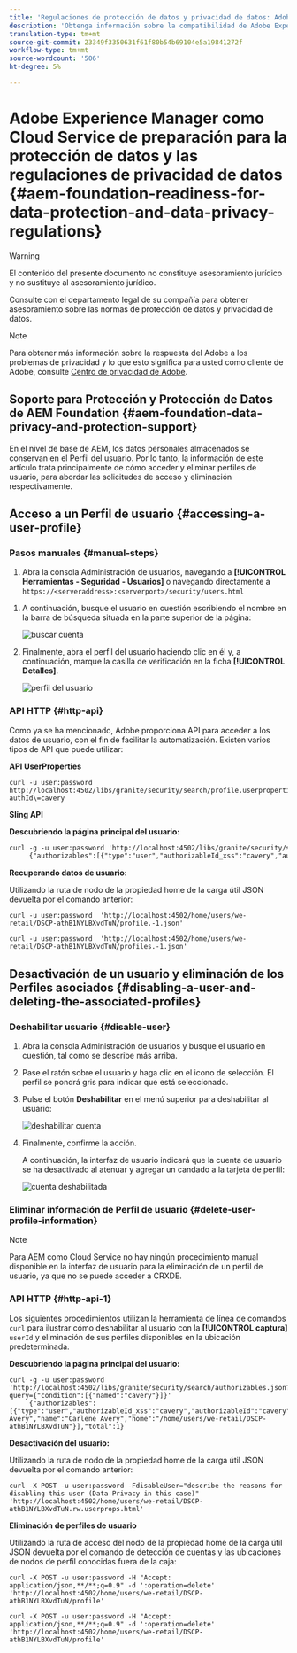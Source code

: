 ```yaml
---
title: 'Regulaciones de protección de datos y privacidad de datos: Adobe Experience Manager como Cloud Service de preparación para bases'
description: 'Obtenga información sobre la compatibilidad de Adobe Experience Manager como Cloud Service Foundation con las diversas normas de protección de datos y privacidad de datos; incluyendo el Reglamento General de Protección de Datos de la UE (RGPD), la Ley de Privacidad del Consumidor de California y cómo cumplir con la implementación de un nuevo AEM como proyecto Cloud Service. '
translation-type: tm+mt
source-git-commit: 23349f3350631f61f80b54b69104e5a19841272f
workflow-type: tm+mt
source-wordcount: '506'
ht-degree: 5%

---
```



# Adobe Experience Manager como Cloud Service de preparación para la protección de datos y las regulaciones de privacidad de datos {#aem-foundation-readiness-for-data-protection-and-data-privacy-regulations}

>[!WARNING]
>
>El contenido del presente documento no constituye asesoramiento jurídico y no sustituye al asesoramiento jurídico.
>
>Consulte con el departamento legal de su compañía para obtener asesoramiento sobre las normas de protección de datos y privacidad de datos.

>[!NOTE]
>
>Para obtener más información sobre la respuesta del Adobe a los problemas de privacidad y lo que esto significa para usted como cliente de Adobe, consulte [Centro de privacidad de Adobe](https://www.adobe.com/privacy.html).

## Soporte para Protección y Protección de Datos de AEM Foundation {#aem-foundation-data-privacy-and-protection-support}

En el nivel de base de AEM, los datos personales almacenados se conservan en el Perfil del usuario. Por lo tanto, la información de este artículo trata principalmente de cómo acceder y eliminar perfiles de usuario, para abordar las solicitudes de acceso y eliminación respectivamente.

## Acceso a un Perfil de usuario {#accessing-a-user-profile}

### Pasos manuales {#manual-steps}

1. Abra la consola Administración de usuarios, navegando a **[!UICONTROL Herramientas - Seguridad - Usuarios]** o navegando directamente a `https://<serveraddress>:<serverport>/security/users.html`

<!--
   ![useradmin2](assets/useradmin2.png)
-->

1. A continuación, busque el usuario en cuestión escribiendo el nombre en la barra de búsqueda situada en la parte superior de la página:

   ![buscar cuenta](assets/dpp-foundation-01.png)

1. Finalmente, abra el perfil del usuario haciendo clic en él y, a continuación, marque la casilla de verificación en la ficha **[!UICONTROL Detalles]**.

   ![perfil del usuario](assets/dpp-foundation-02.png)

### API HTTP {#http-api}

Como ya se ha mencionado, Adobe proporciona API para acceder a los datos de usuario, con el fin de facilitar la automatización. Existen varios tipos de API que puede utilizar:

**API UserProperties**

```shell
curl -u user:password http://localhost:4502/libs/granite/security/search/profile.userproperties.json\?authId\=cavery
```

**Sling API**

**Descubriendo la página principal del usuario:**

```xml
curl -g -u user:password 'http://localhost:4502/libs/granite/security/search/authorizables.json?query={"condition":[{"named":"cavery"}]}'
     {"authorizables":[{"type":"user","authorizableId_xss":"cavery","authorizableId":"cavery","name_xss":"Carlene Avery","name":"Carlene Avery","home":"/home/users/we-retail/DSCP-athB1NYLBXvdTuN"}],"total":1}
```

**Recuperando datos de usuario:**

Utilizando la ruta de nodo de la propiedad home de la carga útil JSON devuelta por el comando anterior:

```shell
curl -u user:password  'http://localhost:4502/home/users/we-retail/DSCP-athB1NYLBXvdTuN/profile.-1.json'
```

```shell
curl -u user:password  'http://localhost:4502/home/users/we-retail/DSCP-athB1NYLBXvdTuN/profiles.-1.json'
```

## Desactivación de un usuario y eliminación de los Perfiles asociados {#disabling-a-user-and-deleting-the-associated-profiles}

### Deshabilitar usuario {#disable-user}

1. Abra la consola Administración de usuarios y busque el usuario en cuestión, tal como se describe más arriba.
2. Pase el ratón sobre el usuario y haga clic en el icono de selección. El perfil se pondrá gris para indicar que está seleccionado.

3. Pulse el botón **Deshabilitar** en el menú superior para deshabilitar al usuario:

   ![deshabilitar cuenta](assets/dpp-foundation-03.png)

4. Finalmente, confirme la acción.

   A continuación, la interfaz de usuario indicará que la cuenta de usuario se ha desactivado al atenuar y agregar un candado a la tarjeta de perfil:

   ![cuenta deshabilitada](assets/dpp-foundation-04.png)

### Eliminar información de Perfil de usuario {#delete-user-profile-information}

>[!NOTE]
>
>Para AEM como Cloud Service no hay ningún procedimiento manual disponible en la interfaz de usuario para la eliminación de un perfil de usuario, ya que no se puede acceder a CRXDE.

### API HTTP {#http-api-1}

Los siguientes procedimientos utilizan la herramienta de línea de comandos `curl` para ilustrar cómo deshabilitar al usuario con la  **[!UICONTROL captura]** `userId` y eliminación de sus perfiles disponibles en la ubicación predeterminada.

**Descubriendo la página principal del usuario:**

```shell
curl -g -u user:password 'http://localhost:4502/libs/granite/security/search/authorizables.json?query={"condition":[{"named":"cavery"}]}'
     {"authorizables":[{"type":"user","authorizableId_xss":"cavery","authorizableId":"cavery","name_xss":"Carlene Avery","name":"Carlene Avery","home":"/home/users/we-retail/DSCP-athB1NYLBXvdTuN"}],"total":1}
```

**Desactivación del usuario:**

Utilizando la ruta de nodo de la propiedad home de la carga útil JSON devuelta por el comando anterior:

```shell
curl -X POST -u user:password -FdisableUser="describe the reasons for disabling this user (Data Privacy in this case)" 'http://localhost:4502/home/users/we-retail/DSCP-athB1NYLBXvdTuN.rw.userprops.html'
```

**Eliminación de perfiles de usuario**

Utilizando la ruta de acceso del nodo de la propiedad home de la carga útil JSON devuelta por el comando de detección de cuentas y las ubicaciones de nodos de perfil conocidas fuera de la caja:

```shell
curl -X POST -u user:password -H "Accept: application/json,**/**;q=0.9" -d ':operation=delete' 'http://localhost:4502/home/users/we-retail/DSCP-athB1NYLBXvdTuN/profile'
```

```shell
curl -X POST -u user:password -H "Accept: application/json,**/**;q=0.9" -d ':operation=delete' 'http://localhost:4502/home/users/we-retail/DSCP-athB1NYLBXvdTuN/profile'
```
